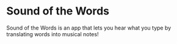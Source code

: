 # Sound of the Words

Sound of the Words is an app that lets you hear what you type by translating words into musical notes!
